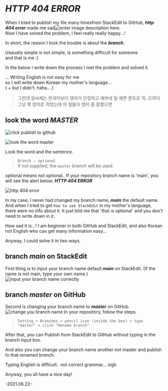 # ***HTTP 404 ERROR***
When I tried to publish my file many timesfrom StackEdit to GitHub, ***http 404 error*** made me sad![enter image description here](https://drive.google.com/file/d/1Nft2WtonQZwj6aLVoAMrEzcOcqZROIM_/view?usp=sharing).    
Now I have solved the problem, I feel really really happy...!

In short, the reason I took the trouble is about the ***branch***.

Usaually simple is not simple, is something difficult for someone    
and that is me  :)

In the below I write down the process I met the problem and solved it.

...
Writing English is not easy for me    
so I will write down Korean my mother's language...    
( + but I didn't. haha....)    

>그런데 글씨체는 한국어보다 영어가 단정하고 예쁘네
덜 예쁜 폰트로 적..으려다 그냥 쭉 영어로 적었는데
 아 힘들다 영어 좀 잘했으면

## look the word ***MASTER*** 
![click publish to github](https://drive.google.com/uc?id=1hlbmEkal1vPVBdUyuOgZQNu5gtqVIh2i)

![look the word master](https://drive.google.com/uc?id=1Nft2WtonQZwj6aLVoAMrEzcOcqZROIM_) 


Look the word and the sentence.
> ```Branch — optional```  
If not supplied, the ```master``` branch will be used.

optional means not optional..
If your repository branch name is 'main', you will see the alert below.
***HTTP 404 ERROR***

![http 404 error](https://drive.google.com/uc?id=1KIEbPQiNf-3yuTX3nq7KOOtI8Oy02Cqy)

In my case, I never had changed my branch name,  ***main*** the default name.
And when I tried to get ```how to use StackEdit``` in my mother's language,
there were no info about it.
It just told me that 'that is optional' and you don't need to write down in it.

How sad it is...!
I am beginner in both GitHub and StackEdit,
and also Korean not English who can get many information easy...


Anyway, I could solve it in two ways.
##  branch ***main*** on StackEdit
First thing is to input your branch name default ***main*** on StackEdit.
(If the name is not main, type your own name.)
![input your branch name correctly](https://drive.google.com/uc?id=1hKJqAd9D_eGzXFfZadYwZjylEBKil3sm)

## branch ***master*** on GitHub
Second is changing your branch name to ***master*** on GitHub.
![change you branch name](https://drive.google.com/uc?id=11knVBfY5EFLd5qYJXXsPNlGq7a3zI4Rx)
In your repository, follow the steps.
>``` Setting > Branches > pencil icon (inside the box) > type "master" > click "Rename branch" ```
>
After that, you can Publish from StackEdit to GitHub without typing in the branch input box.

And also you can change your branch name another not master
 and publish to that renamed branch.

Typing English is difficult..
not correct grammar...
sigh

Anyway, you all have a nice day!

-2021.06.22-
<!--stackedit_data:
eyJoaXN0b3J5IjpbNTkwNDUwMTQsMTc3NTY3MzM2NSwyNzYzOD
Y1MzldfQ==
-->